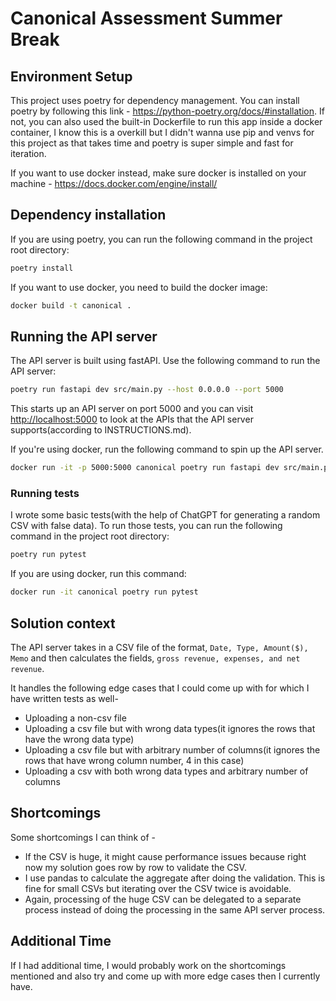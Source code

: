 # Canonical Assessment Summer Break

## Environment Setup

This project uses poetry for dependency management. You can install poetry by following this link - https://python-poetry.org/docs/#installation.
If not, you can also used the built-in Dockerfile to run this app inside a docker container, I know this is a overkill but I didn't wanna use pip and venvs for this project as that takes time and poetry is super simple and fast for iteration.

If you want to use docker instead, make sure docker is installed on your machine - https://docs.docker.com/engine/install/

## Dependency installation

If you are using poetry, you can run the following command in the project root directory:

```bash
poetry install
```

If you want to use docker, you need to build the docker image:

```bash
docker build -t canonical .
```

## Running the API server

The API server is built using fastAPI. Use the following command to run the API server:

```bash
poetry run fastapi dev src/main.py --host 0.0.0.0 --port 5000
```

This starts up an API server on port 5000 and you can visit [http://localhost:5000](http://localhost:5000/docs) to look at the APIs that the API server supports(according to INSTRUCTIONS.md).

If you're using docker, run the following command to spin up the API server.

```bash
docker run -it -p 5000:5000 canonical poetry run fastapi dev src/main.py --host 0.0.0.0 --port 5000
```

### Running tests

I wrote some basic tests(with the help of ChatGPT for generating a random CSV with false data). To run those tests, you can run the following command in the project root directory:

```bash
poetry run pytest
```

If you are using docker, run this command:

```bash
docker run -it canonical poetry run pytest
```

## Solution context

The API server takes in a CSV file of the format, `Date, Type, Amount($), Memo` and then calculates the fields, `gross revenue, expenses, and net revenue`.

It handles the following edge cases that I could come up with for which I have written tests as well-

-   Uploading a non-csv file
-   Uploading a csv file but with wrong data types(it ignores the rows that have the wrong data type)
-   Uploading a csv file but with arbitrary number of columns(it ignores the rows that have wrong column number, 4 in this case)
-   Uploading a csv with both wrong data types and arbitrary number of columns

## Shortcomings

Some shortcomings I can think of -

-   If the CSV is huge, it might cause performance issues because right now my solution goes row by row to validate the CSV.
-   I use pandas to calculate the aggregate after doing the validation. This is fine for small CSVs but iterating over the CSV twice is avoidable.
-   Again, processing of the huge CSV can be delegated to a separate process instead of doing the processing in the same API server process.

## Additional Time

If I had additional time, I would probably work on the shortcomings mentioned and also try and come up with more edge cases then I currently have.
